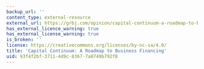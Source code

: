 ```yaml
---
backup_url: ''
content_type: external-resource
external_url: https://grbj.com/opinion/capital-continuum-a-roadmap-to-business-financing/
has_external_licence_warning: true
has_external_license_warning: true
is_broken: ''
license: https://creativecommons.org/licenses/by-nc-sa/4.0/
title: 'Capital Continuum: A Roadmap to Business Financing'
uid: 93f4f2bf-3711-4d9c-8367-7a0749b792f8
---
```

